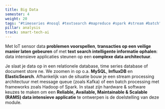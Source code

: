 ```yaml
---
title: Big Data
semester: 4
weight: 20
tags: "#timeseries #nosql #textsearch #mapreduce #spark #stream #batch"
pillar: analysis
track: smart-tech-ai
---
```


Met IoT sensor data **problemen voorspellen**, **transacties op een veilige manier laten gebeuren** of met **text search intelligente informatie ophalen**: data intensieve applicaties steunen op een **complexe data architectuur**.

Je slaat je data op in een relationele database, time series database of document store ne. We zoomen in op o.a. **MySQL**, **InfluxDB** en **ElasticSearch**. Afhankelijk van de situatie bouw je een stream processing architectuur met message queue (zoals Kafka) of een batch processing met frameworks zoals Hadoop of Spark. In staat zijn hardware &amp; software keuzes te maken om een **Reliable, Available, Maintainable &amp; Scalable (RAMS) data intensieve applicatie** te ontwerpen is de doelstelling van deze module.
